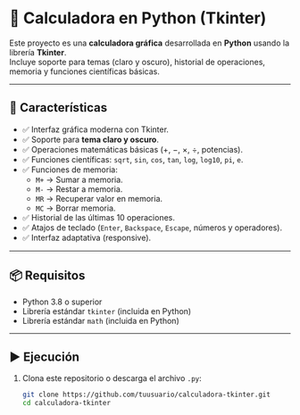 # 🧮 Calculadora en Python (Tkinter)

Este proyecto es una **calculadora gráfica** desarrollada en **Python** usando la librería **Tkinter**.  
Incluye soporte para temas (claro y oscuro), historial de operaciones, memoria y funciones científicas básicas.

---

## 🚀 Características

- ✅ Interfaz gráfica moderna con Tkinter.  
- ✅ Soporte para **tema claro y oscuro**.  
- ✅ Operaciones matemáticas básicas (+, −, ×, ÷, potencias).  
- ✅ Funciones científicas: `sqrt`, `sin`, `cos`, `tan`, `log`, `log10`, `pi`, `e`.  
- ✅ Funciones de memoria:
  - `M+` → Sumar a memoria.  
  - `M-` → Restar a memoria.  
  - `MR` → Recuperar valor en memoria.  
  - `MC` → Borrar memoria.  
- ✅ Historial de las últimas 10 operaciones.  
- ✅ Atajos de teclado (`Enter`, `Backspace`, `Escape`, números y operadores).  
- ✅ Interfaz adaptativa (responsive).  

---

## 📦 Requisitos

- Python 3.8 o superior  
- Librería estándar `tkinter` (incluida en Python)  
- Librería estándar `math` (incluida en Python)  

---

## ▶️ Ejecución

1. Clona este repositorio o descarga el archivo `.py`:
   ```bash
   git clone https://github.com/tuusuario/calculadora-tkinter.git
   cd calculadora-tkinter
